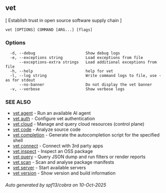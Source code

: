 ## vet

[ Establish trust in open source software supply chain ]

```
vet [OPTIONS] COMMAND [ARG...] [flags]
```

### Options

```
  -d, --debug                      Show debug logs
  -e, --exceptions string          Load exceptions from file
      --exceptions-extra strings   Load additional exceptions from file
  -h, --help                       help for vet
  -l, --log string                 Write command logs to file, use - as for stdout
      --no-banner                  Do not display the vet banner
  -v, --verbose                    Show verbose logs
```

### SEE ALSO

* [vet agent](vet_agent.md)	 - Run an available AI agent
* [vet auth](vet_auth.md)	 - Configure vet authentication
* [vet cloud](vet_cloud.md)	 - Manage and query cloud resources (control plane)
* [vet code](vet_code.md)	 - Analyze source code
* [vet completion](vet_completion.md)	 - Generate the autocompletion script for the specified shell
* [vet connect](vet_connect.md)	 - Connect with 3rd party apps
* [vet inspect](vet_inspect.md)	 - Inspect an OSS package
* [vet query](vet_query.md)	 - Query JSON dump and run filters or render reports
* [vet scan](vet_scan.md)	 - Scan and analyse package manifests
* [vet server](vet_server.md)	 - Start available servers
* [vet version](vet_version.md)	 - Show version and build information

###### Auto generated by spf13/cobra on 10-Oct-2025
